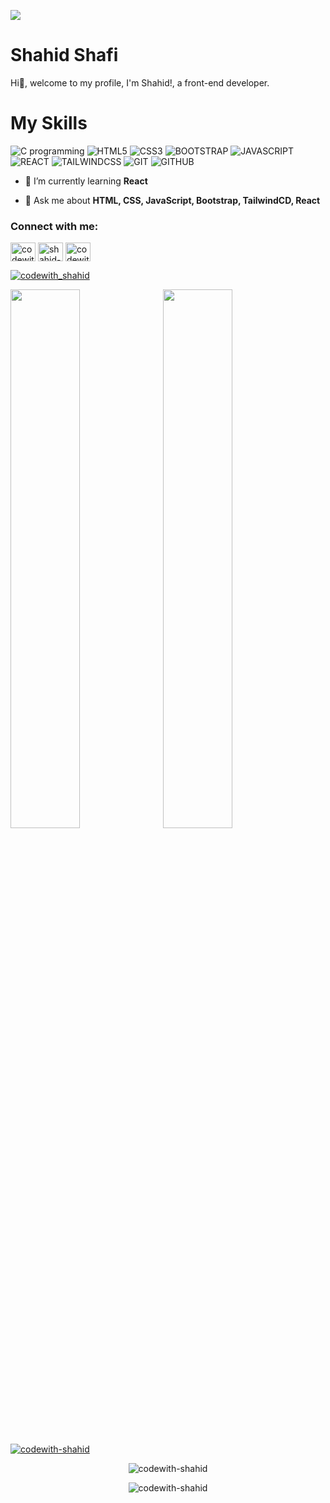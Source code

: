![](https://pbs.twimg.com/profile_banners/1497596794188210178/1655559578/1500x500) 
# **Shahid Shafi**
Hi👋, welcome to my profile, I'm Shahid!, a front-end developer.

# My Skills 
<p width="100%"> 
<img align="" margin-top="10%" alt="C programming" src="https://img.shields.io/badge/c-%2300599C.svg?style=for-the-badge&logo=c&logoColor=white"/>
<img align="" alt="HTML5" src="https://img.shields.io/badge/html5-%23E34F26.svg?style=for-the-badge&logo=html5&logoColor=white"/>
<img align="" alt="CSS3" src="https://img.shields.io/badge/css3-%231572B6.svg?style=for-the-badge&logo=css3&logoColor=white"/>
<img align="" alt="BOOTSTRAP" src="https://img.shields.io/badge/bootstrap-%23563D7C.svg?style=for-the-badge&logo=bootstrap&logoColor=white"/>
<img align="" alt="JAVASCRIPT" src="https://img.shields.io/badge/javascript-%23323330.svg?style=for-the-badge&logo=javascript&logoColor=%23F7DF1E"/>
<img align="" alt="REACT" src="https://img.shields.io/badge/react-%2320232a.svg?style=for-the-badge&logo=react&logoColor=%2361DAFB" />
<img align="" alt="TAILWINDCSS" src="https://img.shields.io/badge/tailwindcss-%2338B2AC.svg?style=for-the-badge&logo=tailwind-css&logoColor=white"/>
<img align="" alt="GIT" src="https://img.shields.io/badge/git-%23F05033.svg?style=for-the-badge&logo=git&logoColor=white"/>
<img align="" alt="GITHUB" src="https://img.shields.io/badge/github-%23121011.svg?style=for-the-badge&logo=github&logoColor=white"/>
<p/>


- 🌱 I’m currently learning **React**

- 💬 Ask me about **HTML, CSS, JavaScript, Bootstrap, TailwindCD, React**

<h3 align="left">Connect with me:</h3>
<p align="left">
<a href="https://twitter.com/codewith_shahid" target="blank"><img align="center" src="https://raw.githubusercontent.com/rahuldkjain/github-profile-readme-generator/master/src/images/icons/Social/twitter.svg" alt="codewith_shahid" height="30" width="40" /></a>
<a href="https://linkedin.com/in/shahid-shafi" target="blank"><img align="center" src="https://raw.githubusercontent.com/rahuldkjain/github-profile-readme-generator/master/src/images/icons/Social/linked-in-alt.svg" alt="shahid-shafi" height="30" width="40" /></a>
<a href="https://instagram.com/codewith_shahid" target="blank"><img align="center" src="https://raw.githubusercontent.com/rahuldkjain/github-profile-readme-generator/master/src/images/icons/Social/instagram.svg" alt="codewith_shahid" height="30" width="40" /></a>
 
<p align="left"> <a href="https://twitter.com/codewith_shahid" target="blank"><img src="https://img.shields.io/twitter/follow/codewith_shahid?logo=twitter&style=for-the-badge" alt="codewith_shahid" /></a> </p>
</p>

<p><img  align="left" width="47%" src="https://github-readme-stats.vercel.app/api?username=codewith-shahid&show_icons=true&theme=radical"/></p>
<p>&nbsp;<img  align="center" width="47%" src="https://github-readme-stats.vercel.app/api/top-langs/?username=codewith-shahid&layout=compact&theme=radical"/></p>

<p align="left"> <a href="https://github.com/ryo-ma/github-profile-trophy"><img src="https://github-profile-trophy.vercel.app/?username=codewith-shahid" alt="codewith-shahid" /></a> </p>

<p align="center"><img src="https://github-readme-streak-stats.herokuapp.com/?user=codewith-shahid&" alt="codewith-shahid" /></p>
<p align="center"> <img src="https://komarev.com/ghpvc/?username=codewith-shahid&label=Profile%20views&color=0e75b6&style=flat" alt="codewith-shahid" /> </p>
